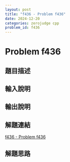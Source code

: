 ```yaml
---
layout: post
title: "f436 - Problem f436"
date: 2024-12-20
categories: zerojudge cpp
problem_id: f436
---
```


# Problem f436

## 題目描述



## 輸入說明



## 輸出說明



## 解題連結

[f436 - Problem f436](https://zerojudge.tw/ShowProblem?problemid=f436)

## 解題思路


